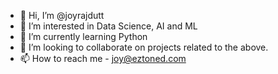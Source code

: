 - 👋 Hi, I’m @joyrajdutt
- 👀 I’m interested in Data Science, AI and ML
- 🌱 I’m currently learning Python
- 💞️ I’m looking to collaborate on projects related to the above.
- 📫 How to reach me - joy@eztoned.com

<!---
joyrajdutt/joyrajdutt is a ✨ special ✨ repository because its `README.md` (this file) appears on your GitHub profile.
You can click the Preview link to take a look at your changes.
--->
